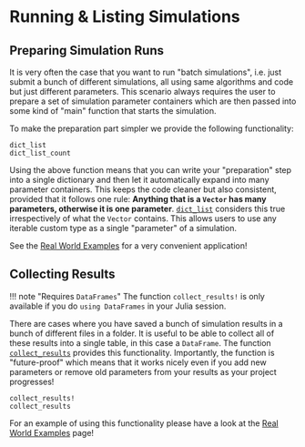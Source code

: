 # Running & Listing Simulations

## Preparing Simulation Runs
It is very often the case that you want to run "batch simulations", i.e. just submit a bunch of different simulations, all using same algorithms and code but just different parameters. This scenario always requires the user to prepare a set of simulation parameter containers which are then passed into some kind of "main" function that starts the simulation.

To make the preparation part simpler we provide the following functionality:
```@docs
dict_list
dict_list_count
```

Using the above function means that you can write your "preparation" step into a single dictionary and then let it automatically expand into many parameter containers. This keeps the code cleaner but also consistent, provided that it follows one rule: **Anything that is a `Vector` has many parameters, otherwise it is one parameter**. [`dict_list`](@ref) considers this true irrespectively of what the `Vector` contains. This allows users to use any iterable custom type as a single "parameter" of a simulation.

See the [Real World Examples](@ref) for a very convenient application!

## Collecting Results
!!! note "Requires `DataFrames`"
    The function `collect_results!` is only available if you do
    `using DataFrames` in your Julia session.

There are cases where you have saved a bunch of simulation results in a bunch of different files in a folder. It is useful to be able to collect all of these results into a single table, in this case a `DataFrame`. The function [`collect_results`](@ref) provides this functionality. Importantly, the function is "future-proof" which means that it works nicely even if you add new parameters or remove old parameters from your results as your project progresses!

```@docs
collect_results!
collect_results
```

For an example of using this functionality please have a look at the [Real World Examples](@ref) page!
